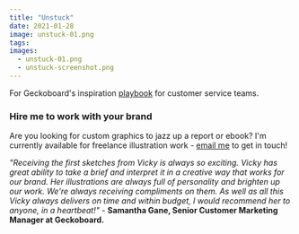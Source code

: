 ```yaml
---
title: "Unstuck"
date: 2021-01-28
image: unstuck-01.png
tags:
images:
  - unstuck-01.png
  - unstuck-screenshot.png
---
```


For Geckoboard's inspiration [playbook](https://www.geckoboard.com/best-practice/unstuck-customer-service-playbook/) for customer service teams.

### Hire me to work with your brand
Are you looking for custom graphics to jazz up a report or ebook? I'm currently available for freelance illustration work - [email me](mailto:vicky.hughes@hotmail.com) to get in touch!

*"Receiving the first sketches from Vicky is always so exciting. Vicky has great ability to take a brief and interpret it in a creative way that works for our brand. Her illustrations are always full of personality and brighten up our work. We're always receiving compliments on them. As well as all this Vicky always delivers on time and within budget, I would recommend her to anyone, in a heartbeat!"* - **Samantha Gane, Senior Customer Marketing Manager at Geckoboard.**